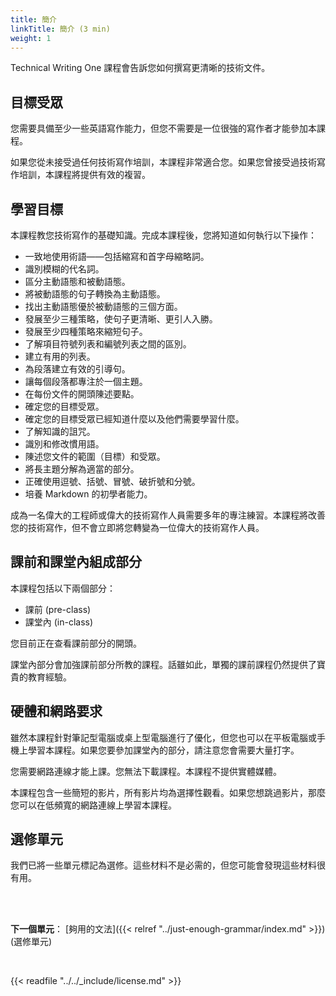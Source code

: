 ```yaml
---
title: 簡介
linkTitle: 簡介 (3 min)
weight: 1
---
```


Technical Writing One 課程會告訴您如何撰寫更清晰的技術文件。

## 目標受眾

您需要具備至少一些英語寫作能力，但您不需要是一位很強的寫作者才能參加本課程。

如果您從未接受過任何技術寫作培訓，本課程非常適合您。如果您曾接受過技術寫作培訓，本課程將提供有效的複習。

## 學習目標

本課程教您技術寫作的基礎知識。完成本課程後，您將知道如何執行以下操作：

* 一致地使用術語——包括縮寫和首字母縮略詞。
* 識別模糊的代名詞。
* 區分主動語態和被動語態。
* 將被動語態的句子轉換為主動語態。
* 找出主動語態優於被動語態的三個方面。
* 發展至少三種策略，使句子更清晰、更引人入勝。
* 發展至少四種策略來縮短句子。
* 了解項目符號列表和編號列表之間的區別。
* 建立有用的列表。
* 為段落建立有效的引導句。
* 讓每個段落都專注於一個主題。
* 在每份文件的開頭陳述要點。
* 確定您的目標受眾。
* 確定您的目標受眾已經知道什麼以及他們需要學習什麼。
* 了解知識的詛咒。
* 識別和修改慣用語。
* 陳述您文件的範圍（目標）和受眾。
* 將長主題分解為適當的部分。
* 正確使用逗號、括號、冒號、破折號和分號。
* 培養 Markdown 的初學者能力。

成為一名偉大的工程師或偉大的技術寫作人員需要多年的專注練習。本課程將改善您的技術寫作，但不會立即將您轉變為一位偉大的技術寫作人員。

## 課前和課堂內組成部分

本課程包括以下兩個部分：

* 課前 (pre-class)
* 課堂內 (in-class)

您目前正在查看課前部分的開頭。

課堂內部分會加強課前部分所教的課程。話雖如此，單獨的課前課程仍然提供了寶貴的教育經驗。

## 硬體和網路要求

雖然本課程針對筆記型電腦或桌上型電腦進行了優化，但您也可以在平板電腦或手機上學習本課程。如果您要參加課堂內的部分，請注意您會需要大量打字。

您需要網路連線才能上課。您無法下載課程。本課程不提供實體媒體。

本課程包含一些簡短的影片，所有影片均為選擇性觀看。如果您想跳過影片，那麼您可以在低頻寬的網路連線上學習本課程。

## 選修單元

我們已將一些單元標記為選修。這些材料不是必需的，但您可能會發現這些材料很有用。

<br/><br />

**下一個單元**： [夠用的文法]({{< relref "../just-enough-grammar/index.md" >}}) (選修單元)

<br/>

{{< readfile "../../_include/license.md" >}}